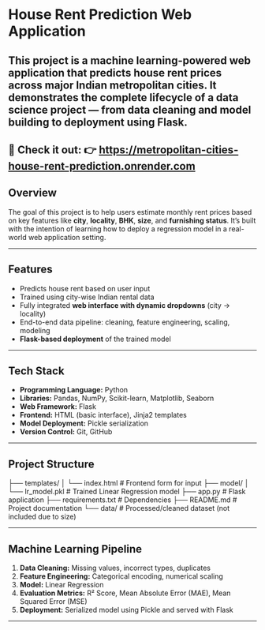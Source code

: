 # House Rent Prediction Web Application
This project is a **machine learning-powered web application** that predicts house rent prices across major Indian metropolitan cities. It demonstrates the complete lifecycle of a data science project — from data cleaning and model building to deployment using **Flask**.
---
🔗 Check it out:
👉 https://metropolitan-cities-house-rent-prediction.onrender.com
---
## Overview
The goal of this project is to help users estimate monthly rent prices based on key features like **city**, **locality**, **BHK**, **size**, and **furnishing status**. It’s built with the intention of learning how to deploy a regression model in a real-world web application setting.

---

## Features
- Predicts house rent based on user input
- Trained using city-wise Indian rental data
- Fully integrated **web interface with dynamic dropdowns** (city → locality)
- End-to-end data pipeline: cleaning, feature engineering, scaling, modeling
- **Flask-based deployment** of the trained model

---

## Tech Stack
- **Programming Language:** Python  
- **Libraries:** Pandas, NumPy, Scikit-learn, Matplotlib, Seaborn  
- **Web Framework:** Flask  
- **Frontend:** HTML (basic interface), Jinja2 templates  
- **Model Deployment:** Pickle serialization  
- **Version Control:** Git, GitHub

---

## Project Structure
├── templates/
│ └── index.html # Frontend form for input
├── model/
│ └── lr_model.pkl # Trained Linear Regression model
├── app.py # Flask application
├── requirements.txt # Dependencies
├── README.md # Project documentation
└── data/ # Processed/cleaned dataset (not included due to size)


---

## Machine Learning Pipeline

1. **Data Cleaning:** Missing values, incorrect types, duplicates  
2. **Feature Engineering:** Categorical encoding, numerical scaling  
3. **Model:** Linear Regression  
4. **Evaluation Metrics:** R² Score, Mean Absolute Error (MAE), Mean Squared Error (MSE)  
5. **Deployment:** Serialized model using Pickle and served with Flask

---
